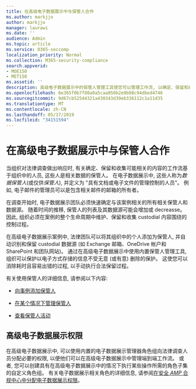 ```yaml
---
title: 在高级电子数据展示中与保管人合作
ms.author: markjjo
author: markjjo
manager: laurawi
ms.date: ''
audience: Admin
ms.topic: article
ms.service: O365-seccomp
localization_priority: Normal
ms.collection: M365-security-compliance
search.appverid:
- MOE150
- MET150
ms.assetid: ''
description: 高级电子数据展示中的保管人管理工具使您可以管理工作流, 以确定、保留和收集与法律案件相关人员相关的数据。
ms.openlocfilehash: 6e365f0b7f80a0a5caa050b2e0b08c94dbed4746
ms.sourcegitcommit: 9d67cb52544321a430343d39eb336112c1a11d35
ms.translationtype: MT
ms.contentlocale: zh-CN
ms.lasthandoff: 05/17/2019
ms.locfileid: "34151594"
---
```

# <a name="work-with-custodians-in-advanced-ediscovery"></a>在高级电子数据展示中与保管人合作

当组织对法律调查做出响应时, 有关确定、保留和收集可能相关的内容的工作流基于组织中的人员, 这些人是相关数据的保管人。 在电子数据展示中, 这些人称为*数据保管人*(或仅供*保管人*), 并定义为 "具有文档或电子文件的管理控制的人员"。 例如, 电子邮件的管理员可以是包含相关邮件的邮箱的所有者。  

在调查开始时, 电子数据展示团队必须快速确定与该案例相关的所有相关保管人和数据源。 随着时间的推移, 保管人的列表及其数据源可能会增加或 decreasse。 因此, 组织必须在案例的整个生命周期中维护、保留和收集 custodial 内容围绕的控制过程。

在高级电子数据展示案例中, 法律团队可以将其组织中的个人添加为保管人, 并自动识别和保留 custodial 数据源 (如 Exchange 邮箱、OneDrive 帐户和 SharePoint 和团队网站)。 通过在高级电子数据展示中使用内置保管人管理工具, 组织可以保护以电子方式存储的信息不受无意 (或有意) 删除的保护。 这使您可以消除耗时且容易出错的过程, 以手动执行合法保留过程。 

有关使用保管人的详细信息, 请参阅以下内容: 

- [向事例添加保管人](add-custodians-to-case.md)

- [在某个情况下管理保管人](manage-new-custodians.md)

- [查看保管人活动](view-custodian-activity.md)

## <a name="advanced-ediscovery-permissions"></a>高级电子数据展示权限

在高级电子数据展示中, 可以使用内置的电子数据展示管理器角色组向法律调查人员分配必要的权限, 以便他们可以在高级电子数据展示中管理端到端工作流。 或者, 您可以创建具有在高级电子数据展示中的情况下执行某些操作所需的角色子集的自定义角色组。 有关电子数据展示相关角色的详细信息, 请参阅[在安全 _AMP_ 合规中心中分配电子数据展示权限](../assign-ediscovery-permissions.md)。

